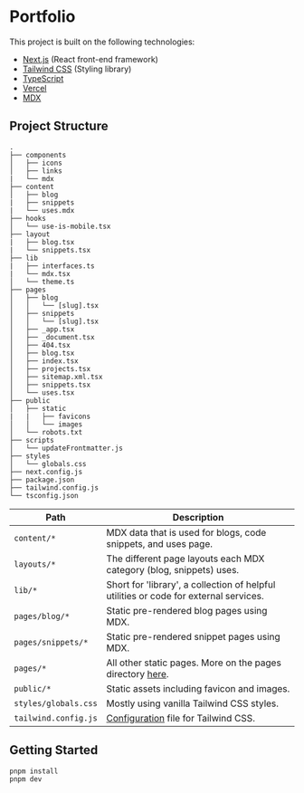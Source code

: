 # Portfolio

This project is built on the following technologies:

- [Next.js](https://nextjs.org) (React front-end framework)
- [Tailwind CSS](https://taiwindcss.com) (Styling library)
- [TypeScript](http://typescriptlang.org)
- [Vercel](https://vercel.com)
- [MDX](https://github.com/mdx-js/mdx)

## Project Structure

```
.
├── components
│   ├── icons
│   ├── links
|   └── mdx
├── content
│   ├── blog
|   ├── snippets
|   └── uses.mdx
├── hooks
│   └── use-is-mobile.tsx
├── layout
|   ├── blog.tsx
|   └── snippets.tsx
├── lib
|   ├── interfaces.ts
|   └── mdx.tsx
│   └── theme.ts
├── pages
│   ├── blog
│   │   └── [slug].tsx
│   ├── snippets
│   │   └── [slug].tsx
│   ├── _app.tsx
│   ├── _document.tsx
│   ├── 404.tsx
│   ├── blog.tsx
│   ├── index.tsx
│   ├── projects.tsx
│   ├── sitemap.xml.tsx
│   ├── snippets.tsx
│   └── uses.tsx
├── public
│   ├── static
|   |   ├── favicons
│   │   └── images
│   └── robots.txt
├── scripts
│   └── updateFrontmatter.js
├── styles
│   └── globals.css
├── next.config.js
├── package.json
├── tailwind.config.js
└── tsconfig.json
```

| Path                 | Description                                                                                               |
| -------------------- | --------------------------------------------------------------------------------------------------------- |
| `content/*`          | MDX data that is used for blogs, code snippets, and uses page.                                            |
| `layouts/*`          | The different page layouts each MDX category (blog, snippets) uses.                                       |
| `lib/*`              | Short for 'library', a collection of helpful utilities or code for external services.                     |
| `pages/blog/*`       | Static pre-rendered blog pages using MDX.                                                                 |
| `pages/snippets/*`   | Static pre-rendered snippet pages using MDX.                                                              |
| `pages/*`            | All other static pages. More on the pages directory [here](https://nextjs.org/docs/basic-features/pages). |
| `public/*`           | Static assets including favicon and images.                                                               |
| `styles/globals.css` | Mostly using vanilla Tailwind CSS styles.                                                                 |
| `tailwind.config.js` | [Configuration](https://tailwindcss.com/docs/configuration) file for Tailwind CSS.                        |

## Getting Started

```bash
pnpm install
pnpm dev
```
